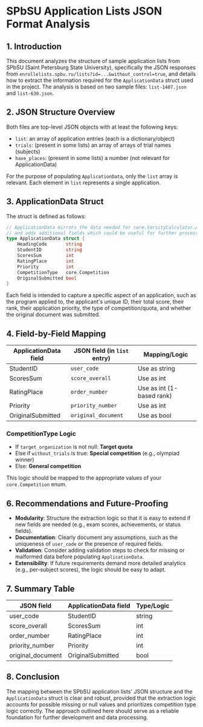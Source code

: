 # SPbSU Application Lists JSON Format Analysis

## 1. Introduction

This document analyzes the structure of sample application lists from SPbSU (Saint Petersburg State University), specifically the JSON responses from `enrollelists.spbu.ru/lists?id=...&without_control=true`, and details how to extract the information required for the `ApplicationData` struct used in the project. The analysis is based on two sample files: `list-1407.json` and `list-630.json`.

## 2. JSON Structure Overview

Both files are top-level JSON objects with at least the following keys:
- `list`: an array of application entries (each is a dictionary/object)
- `trials`: (present in some lists) an array of arrays of trial names (subjects)
- `have_places`: (present in some lists) a number (not relevant for ApplicationData)

For the purpose of populating `ApplicationData`, only the `list` array is relevant. Each element in `list` represents a single application.

## 3. ApplicationData Struct

The struct is defined as follows:

```go
// ApplicationData mirrors the data needed for core.VarsityCalculator.AddApplication
// and adds additional fields which could be useful for further processing.
type ApplicationData struct {
    HeadingCode       string
    StudentID         string
    ScoresSum         int
    RatingPlace       int
    Priority          int
    CompetitionType   core.Competition
    OriginalSubmitted bool
}
```

Each field is intended to capture a specific aspect of an application, such as the program applied to, the applicant's unique ID, their total score, their rank, their application priority, the type of competition/quota, and whether the original document was submitted.

## 4. Field-by-Field Mapping

| ApplicationData field | JSON field (in `list` entry) | Mapping/Logic |
|-----------------------|-------------------------------|--------------|
| StudentID             | `user_code`                   | Use as string |
| ScoresSum             | `score_overall`               | Use as int |
| RatingPlace           | `order_number`                | Use as int (1-based rank) |
| Priority              | `priority_number`             | Use as int |
| OriginalSubmitted     | `original_document`           | Use as bool |

### CompetitionType Logic
- If `target_organization` is not null: **Target quota**
- Else if `without_trials` is true: **Special competition** (e.g., olympiad winner)
- Else: **General competition**

This logic should be mapped to the appropriate values of your `core.Competition` enum.
## 6. Recommendations and Future-Proofing

- **Modularity**: Structure the extraction logic so that it is easy to extend if new fields are needed (e.g., exam scores, achievements, or status fields).
- **Documentation**: Clearly document any assumptions, such as the uniqueness of `user_code` or the presence of required fields.
- **Validation**: Consider adding validation steps to check for missing or malformed data before populating `ApplicationData`.
- **Extensibility**: If future requirements demand more detailed analytics (e.g., per-subject scores), the logic should be easy to adapt.

## 7. Summary Table

| JSON field           | ApplicationData field | Type/Logic                                      |
|----------------------|----------------------|-------------------------------------------------|
| user_code            | StudentID            | string                                          |
| score_overall        | ScoresSum            | int                                             |
| order_number         | RatingPlace          | int                                             |
| priority_number      | Priority             | int                                             |
| original_document    | OriginalSubmitted    | bool                                            |



## 8. Conclusion

The mapping between the SPbSU application lists' JSON structure and the `ApplicationData` struct is clear and robust, provided that the extraction logic accounts for possible missing or null values and prioritizes competition type logic correctly. The approach outlined here should serve as a reliable foundation for further development and data processing.
